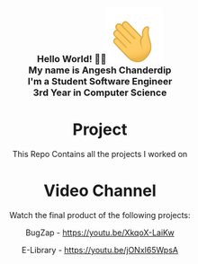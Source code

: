 <div align="center">  
<h3>Hello World! 👋🤓<a><img src="Images/hello.gif" width="100"></a><br>My name is Angesh Chanderdip<br>I'm a Student Software Engineer <br>3rd Year in Computer Science</h3>



# Project
This Repo Contains all the projects I worked on

# Video Channel
Watch the final product of the following projects:

BugZap - https://youtu.be/XkqoX-LaiKw

E-Library - https://youtu.be/jONxI65WpsA
